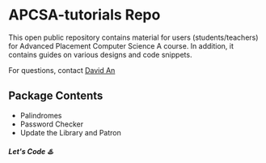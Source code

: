 # APCSA-tutorials Repo 

This open public repository contains material for users (students/teachers) for Advanced Placement Computer Science A course. In addition, it contains guides on various designs and code snippets. 

For questions, contact [David An](mailto:davidzhongtaian@gmail.com)

## Package Contents 

  - Palindromes 
  - Password Checker
  - Update the Library and Patron

##### Let's Code ♨️
